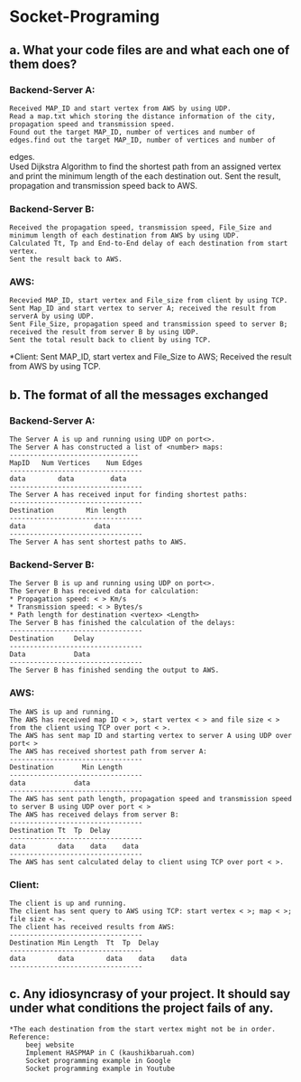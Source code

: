 # Socket-Programing


## a. What your code files are and what each one of them does?  
   ### Backend-Server A:  
   	Received MAP_ID and start vertex from AWS by using UDP.  
   	Read a map.txt which storing the distance information of the city, propagation speed and transmission speed.  
   	Found out the target MAP_ID, number of vertices and number of edges.find out the target MAP_ID, number of vertices and number of 
   edges.  
	Used Dijkstra Algorithm to find the shortest path from an assigned vertex and print the minimum length of the each destination out.
	Sent the result, propagation and transmission speed back to AWS.
   ### Backend-Server B: 
	Received the propagation speed, transmission speed, File_Size and minimum length of each destination from AWS by using UDP.
	Calculated Tt, Tp and End-to-End delay of each destination from start vertex.
	Sent the result back to AWS. 
   ### AWS:
	Recevied MAP_ID, start vertex and File_size from client by using TCP.
	Sent Map_ID and start vertex to server A; received the result from serverA by using UDP.
	Sent File_Size, propagation speed and transmission speed to server B; received the result from server B by using UDP.
	Sent the total result back to client by using TCP.
   *Client:
	Sent MAP_ID, start vertex and File_Size to AWS; Received the result from AWS by using TCP.
	
## b. The format of all the messages exchanged
   ### Backend-Server A:
	The Server A is up and running using UDP on port<>.  
	The Server A has constructed a list of <number> maps:  
	--------------------------------  
	MapID 	Num Vertices	Num Edges  
	---------------------------------  
	data 		data	     data  
	---------------------------------  
	The Server A has received input for finding shortest paths:   
	---------------------------------  
	Destination	       Min length  
	---------------------------------  
	data 			     data  
	---------------------------------  
	The Server A has sent shortest paths to AWS.  
   ### Backend-Server B:
	The Server B is up and running using UDP on port<>.
	The Server B has received data for calculation:
	* Propagation speed: < > Km/s
	* Transmission speed: < > Bytes/s
	* Path length for destination <vertex> <Length>
	The Server B has finished the calculation of the delays:
	---------------------------------
	Destination		Delay
	---------------------------------
	Data			Data
	---------------------------------
	The Server B has finished sending the output to AWS.
   ### AWS:
	The AWS is up and running.
	The AWS has received map ID < >, start vertex < > and file size < > from the client using TCP over port < >.
	The AWS has sent map ID and starting vertex to server A using UDP over port< >
	The AWS has received shortest path from server A:
	---------------------------------
	Destination	      Min Length
	---------------------------------
	data			data
	---------------------------------
	The AWS has sent path length, propagation speed and transmission speed to server B using UDP over port < >
	The AWS has received delays from server B:
	---------------------------------
	Destination	Tt	Tp	Delay
	---------------------------------
	data		data	data	data
	---------------------------------
	The AWS has sent calculated delay to client using TCP over port < >.
   ### Client:
	The client is up and running.
	The client has sent query to AWS using TCP: start vertex < >; map < >; file size < >.
	The client has received results from AWS:
	---------------------------------
	Destination	Min Length	Tt	Tp	Delay
	---------------------------------
	data		data		data	data	data
	---------------------------------
	
## c. Any idiosyncrasy of your project. It should say under what conditions the project fails of any.
	*The each destination from the start vertex might not be in order.
	Reference:
		beej website
		Implement HASPMAP in C (kaushikbaruah.com)
		Socket programming example in Google
		Socket programming example in Youtube
